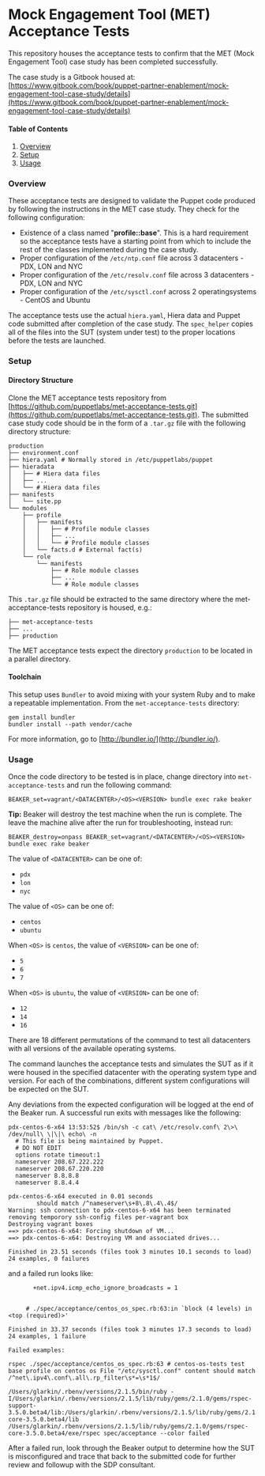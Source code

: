# Mock Engagement Tool (MET) Acceptance Tests
This repository houses the acceptance tests to confirm that the MET (Mock Engagement Tool) case study has been completed successfully.

The case study is a Gitbook housed at: [https://www.gitbook.com/book/puppet-partner-enablement/mock-engagement-tool-case-study/details](https://www.gitbook.com/book/puppet-partner-enablement/mock-engagement-tool-case-study/details)

#### Table of Contents

1. [Overview](#overview)
1. [Setup](#setup)
1. [Usage](#usage) 

### Overview

These acceptance tests are designed to validate the Puppet code produced by following the instructions in the MET case study. They check for the following configuration:

* Existence of a class named "**profile::base**". This is a hard requirement so the acceptance tests have a starting point from which to include the rest of the classes implemented during the case study.
* Proper configuration of the `/etc/ntp.conf` file across 3 datacenters - PDX, LON and NYC
* Proper configuration of the `/etc/resolv.conf` file across 3 datacenters - PDX, LON and NYC
* Proper configuration of the `/etc/sysctl.conf` across 2 operatingsystems - CentOS and Ubuntu

The acceptance tests use the actual `hiera.yaml`, Hiera data and Puppet code submitted after completion of the case study. The `spec_helper` copies all of the files into the SUT (system under test) to the proper locations before the tests are launched.

### Setup

#### Directory Structure
Clone the MET acceptance tests repository from [https://github.com/puppetlabs/met-acceptance-tests.git](https://github.com/puppetlabs/met-acceptance-tests.git). The submitted case study code should be in the form of a `.tar.gz` file with the following directory structure:

```
production
├── environment.conf
├── hiera.yaml # Normally stored in /etc/puppetlabs/puppet
├── hieradata
│   ├── # Hiera data files
│   ├── ...
│   └── # Hiera data files
├── manifests
│   └── site.pp
└── modules
    ├── profile
    │   ├── manifests
    │   │   ├── # Profile module classes
    │   │   ├── ...
    │   │   └── # Profile module classes
    │   └── facts.d # External fact(s)
    └── role
        └── manifests
            ├── # Role module classes
            ├── ...
            └── # Role module classes
```

This `.tar.gz` file should be extracted to the same directory where the met-acceptance-tests repository is housed, e.g.:

```
├── met-acceptance-tests
├── ...
├── production
```

The MET acceptance tests expect the directory `production` to be located in a parallel directory.

#### Toolchain

This setup uses `Bundler` to avoid mixing with your system Ruby and to make a repeatable implementation.  From the `met-acceptance-tests` directory:

``` 
gem install bundler
bundler install --path vendor/cache
```

For more information, go to [http://bundler.io/](http://bundler.io/).

### Usage

Once the code directory to be tested is in place, change directory into `met-acceptance-tests` and run the following command:

```
BEAKER_set=vagrant/<DATACENTER>/<OS><VERSION> bundle exec rake beaker
```

**Tip:** Beaker will destroy the test machine when the run is complete.  The leave the machine alive after the run for troubleshooting, instead run:

```
BEAKER_destroy=onpass BEAKER_set=vagrant/<DATACENTER>/<OS><VERSION> bundle exec rake beaker
```

The value of `<DATACENTER>` can be one of:

* `pdx`
* `lon`
* `nyc`

The value of `<OS>` can be one of:

* `centos`
* `ubuntu`

When `<OS>` is `centos`, the value of `<VERSION>` can be one of:

* `5`
* `6`
* `7`

When `<OS>` is `ubuntu`, the value of `<VERSION>` can be one of:

* `12`
* `14`
* `16`

There are 18 different permutations of the command to test all datacenters with all versions of the available operating systems.

The command launches the acceptance tests and simulates the SUT as if it were housed in the specified datacenter with the operating system type and version. For each of the combinations, different system configurations will be expected on the SUT.

Any deviations from the expected configuration will be logged at the end of the Beaker run. A successful run exits with messages like the following:

```
pdx-centos-6-x64 13:53:52$ /bin/sh -c cat\ /etc/resolv.conf\ 2\>\ /dev/null\ \|\|\ echo\ -n
  # This file is being maintained by Puppet.
  # DO NOT EDIT
  options rotate timeout:1
  nameserver 208.67.222.222
  nameserver 208.67.220.220
  nameserver 8.8.8.8
  nameserver 8.8.4.4

pdx-centos-6-x64 executed in 0.01 seconds
        should match /^nameserver\s+8\.8\.4\.4$/
Warning: ssh connection to pdx-centos-6-x64 has been terminated
removing temporory ssh-config files per-vagrant box
Destroying vagrant boxes
==> pdx-centos-6-x64: Forcing shutdown of VM...
==> pdx-centos-6-x64: Destroying VM and associated drives...

Finished in 23.51 seconds (files took 3 minutes 10.1 seconds to load)
24 examples, 0 failures

```

and a failed run looks like:

```
       +net.ipv4.icmp_echo_ignore_broadcasts = 1


     # ./spec/acceptance/centos_os_spec.rb:63:in `block (4 levels) in <top (required)>'

Finished in 33.37 seconds (files took 3 minutes 17.3 seconds to load)
24 examples, 1 failure

Failed examples:

rspec ./spec/acceptance/centos_os_spec.rb:63 # centos-os-tests test base profile on centos os File "/etc/sysctl.conf" content should match /^net\.ipv4\.conf\.all\.rp_filter\s*=\s*1$/

/Users/glarkin/.rbenv/versions/2.1.5/bin/ruby -I/Users/glarkin/.rbenv/versions/2.1.5/lib/ruby/gems/2.1.0/gems/rspec-support-3.5.0.beta4/lib:/Users/glarkin/.rbenv/versions/2.1.5/lib/ruby/gems/2.1.0/gems/rspec-core-3.5.0.beta4/lib /Users/glarkin/.rbenv/versions/2.1.5/lib/ruby/gems/2.1.0/gems/rspec-core-3.5.0.beta4/exe/rspec spec/acceptance --color failed
```

After a failed run, look through the Beaker output to determine how the SUT is misconfigured and trace that back to the submitted code for further review and followup with the SDP consultant.

